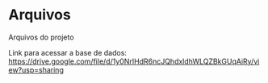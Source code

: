 # Arquivos
Arquivos do projeto

Link para acessar a base de dados:
https://drive.google.com/file/d/1y0NrIHdR6ncJQhdxldhWLQZBkGUqAiRy/view?usp=sharing
